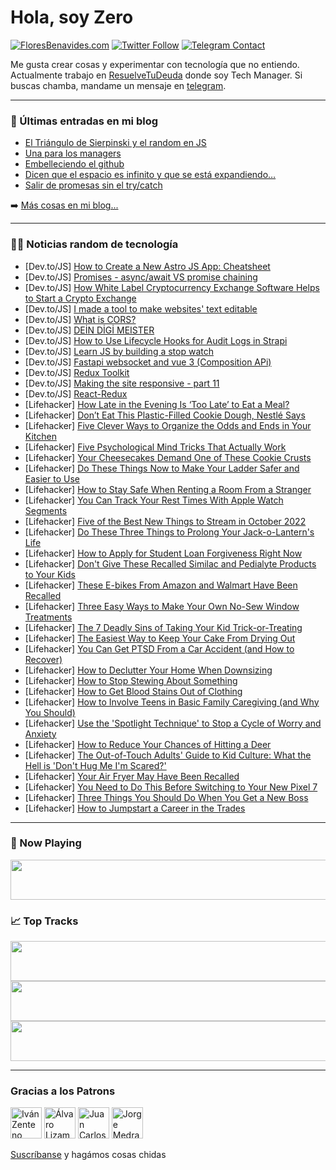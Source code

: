 # Hola, soy Zero

[![FloresBenavides.com](https://img.shields.io/website?down_message=oops&label=MiBlog&style=for-the-badge&up_message=online&url=https%3A%2F%2Ffloresbenavides.com)](https://floresbenavides.com) [![Twitter Follow](https://img.shields.io/twitter/follow/ZeroDragon?color=%231DA1F2&label=Follow&logo=twitter&logoColor=ffffff&style=for-the-badge)](https://twitter.com/zerodragon) [![Telegram Contact](https://img.shields.io/badge/escr%C3%ADbeme-ZeroDragon-%2326A5E4?style=for-the-badge&logo=telegram)](https://t.me/zerodragon)

Me gusta crear cosas y experimentar con tecnología que no entiendo.
Actualmente trabajo en [ResuelveTuDeuda](http://github.com/resuelve) donde soy Tech Manager.
Si buscas chamba, mandame un mensaje en [telegram](https://t.me/zerodragon).

---

### 📕 Últimas entradas en mi blog
<!-- BLOG-POST-LIST:START -->
- [El Triángulo de Sierpinski y el random en JS](https://floresbenavides.com/el-triangulo-de-sierpinski-y-el-random-en-js/)
- [Una para los managers](https://floresbenavides.com/una-para-los-managers/)
- [Embelleciendo el github](https://floresbenavides.com/embelleciendo-el-github/)
- [Dicen que el espacio es infinito y que se está expandiendo…](https://floresbenavides.com/dicen-que-el-espacio-es-infinito-y-que-se-esta-expandiendo/)
- [Salir de promesas sin el try/catch](https://floresbenavides.com/salir-de-promesas-sin-el-try-catch/)
<!-- BLOG-POST-LIST:END -->

➡️ [Más cosas en mi blog...](https://floresbenavides.com)

---

### 👨‍💻 Noticias random de tecnología
<!-- TECH-POSTS:START -->
- [Dev.to/JS] [How to Create a New Astro JS App: Cheatsheet](https://dev.to/askrodney/how-to-create-a-new-astro-js-app-cheatsheet-3feh)
- [Dev.to/JS] [Promises - async/await VS promise chaining](https://dev.to/georgelinardis/promises-asyncawait-vs-promise-chaining-1p)
- [Dev.to/JS] [How White Label Cryptocurrency Exchange Software Helps to Start a Crypto Exchange](https://dev.to/mgaaron/how-white-label-cryptocurrency-exchange-software-helps-to-start-a-crypto-exchange-540n)
- [Dev.to/JS] [I made a tool to make websites&#39; text editable](https://dev.to/victortimsit/i-made-a-tool-to-make-websites-text-editable-2ne3)
- [Dev.to/JS] [What is CORS?](https://dev.to/jpomykala/what-is-cors-11kf)
- [Dev.to/JS] [DEİN DİGİ MEISTER](https://dev.to/deindigi/dein-digi-meister-2jbc)
- [Dev.to/JS] [How to Use Lifecycle Hooks for Audit Logs in Strapi](https://dev.to/strapi/how-to-use-lifecyle-hooks-for-audit-logs-in-strapi-n4e)
- [Dev.to/JS] [Learn JS by building a stop watch](https://dev.to/tanzirulhuda/learn-js-by-building-a-stop-watch-4k25)
- [Dev.to/JS] [Fastapi websocket and vue 3 &lpar;Composition APi&rpar;](https://dev.to/siumhossain/basic-fastapi-websocket-and-vue-3-composition-api-1dhb)
- [Dev.to/JS] [Redux Toolkit](https://dev.to/akshdesai1/redux-toolkit-4pi)
- [Dev.to/JS] [Making the site responsive - part 11](https://dev.to/dailydevtips1/making-the-site-responsive-part-11-46a9)
- [Dev.to/JS] [React-Redux](https://dev.to/akshdesai1/react-redux-gm)
- [Lifehacker] [How Late in the Evening Is ‘Too Late’ to Eat a Meal?](https://lifehacker.com/how-late-in-the-evening-is-too-late-to-eat-a-meal-1849668974)
- [Lifehacker] [Don’t Eat This Plastic-Filled Cookie Dough, Nestlé Says](https://lifehacker.com/don-t-eat-this-plastic-filled-cookie-dough-nestle-says-1849668760)
- [Lifehacker] [Five Clever Ways to Organize the Odds and Ends in Your Kitchen](https://lifehacker.com/five-clever-ways-to-organize-the-odds-and-ends-in-your-1849665135)
- [Lifehacker] [Five Psychological Mind Tricks That Actually Work](https://lifehacker.com/five-psychological-mind-tricks-that-actually-work-1849668352)
- [Lifehacker] [Your Cheesecakes Demand One of These Cookie Crusts](https://lifehacker.com/your-pies-demand-one-of-these-cookie-crusts-1849668246)
- [Lifehacker] [Do These Things Now to Make Your Ladder Safer and Easier to Use](https://lifehacker.com/do-these-things-now-to-make-your-ladder-safer-and-easie-1849668109)
- [Lifehacker] [How to Stay Safe When Renting a Room From a Stranger](https://lifehacker.com/how-to-stay-safe-when-renting-a-room-from-a-stranger-1849667148)
- [Lifehacker] [You Can Track Your Rest Times With Apple Watch Segments](https://lifehacker.com/you-can-track-your-rest-times-with-apple-watch-segments-1849667118)
- [Lifehacker] [Five of the Best New Things to Stream in October 2022](https://lifehacker.com/five-of-the-best-new-things-to-stream-in-october-2022-1849667286)
- [Lifehacker] [Do These Three Things to Prolong Your Jack-o-Lantern&#39;s Life](https://lifehacker.com/do-these-three-things-to-prolong-your-jack-o-lanterns-l-1849667151)
- [Lifehacker] [How to Apply for Student Loan Forgiveness Right Now](https://lifehacker.com/how-to-apply-for-student-loan-forgiveness-right-now-1849667092)
- [Lifehacker] [Don&#39;t Give These Recalled Similac and Pedialyte Products to Your Kids](https://lifehacker.com/dont-give-these-recalled-similac-and-pedialyte-products-1849666519)
- [Lifehacker] [These E-bikes From Amazon and Walmart Have Been Recalled](https://lifehacker.com/these-e-bikes-from-amazon-and-walmart-have-been-recalle-1849666901)
- [Lifehacker] [Three Easy Ways to Make Your Own No-Sew Window Treatments](https://lifehacker.com/three-easy-ways-to-make-your-own-no-sew-window-treatmen-1849664967)
- [Lifehacker] [The 7 Deadly Sins of Taking Your Kid Trick-or-Treating](https://lifehacker.com/the-7-deadly-sins-of-taking-your-kid-trick-or-treating-1849665347)
- [Lifehacker] [The Easiest Way to Keep Your Cake From Drying Out](https://lifehacker.com/the-easiest-way-to-keep-your-cake-from-drying-out-1849659394)
- [Lifehacker] [You Can Get PTSD From a Car Accident &lpar;and How to Recover&rpar;](https://lifehacker.com/you-can-get-ptsd-from-a-car-accident-and-how-to-recove-1849656360)
- [Lifehacker] [How to Declutter Your Home When Downsizing](https://lifehacker.com/how-to-declutter-your-home-when-downsizing-1849662657)
- [Lifehacker] [How to Stop Stewing About Something](https://lifehacker.com/how-to-stop-stewing-about-something-1849662660)
- [Lifehacker] [How to Get Blood Stains Out of Clothing](https://lifehacker.com/how-to-get-blood-stains-out-of-clothing-1849662672)
- [Lifehacker] [How to Involve Teens in Basic Family Caregiving &lpar;and Why You Should&rpar;](https://lifehacker.com/how-to-involve-teens-in-basic-family-caregiving-and-wh-1849662563)
- [Lifehacker] [Use the &#39;Spotlight Technique&#39; to Stop a Cycle of Worry and Anxiety](https://lifehacker.com/use-the-spotlight-technique-to-stop-a-cycle-of-worry-an-1849662342)
- [Lifehacker] [How to Reduce Your Chances of Hitting a Deer](https://lifehacker.com/how-to-reduce-your-chances-of-hitting-a-deer-1849661336)
- [Lifehacker] [The Out-of-Touch Adults&#39; Guide to Kid Culture: What the Hell is &#39;Don&#39;t Hug Me I&#39;m Scared?&#39;](https://lifehacker.com/what-is-dont-hug-me-im-scared-1849660077)
- [Lifehacker] [Your Air Fryer May Have Been Recalled](https://lifehacker.com/your-air-fryer-may-have-been-recalled-1849660626)
- [Lifehacker] [You Need to Do This Before Switching to Your New Pixel 7](https://lifehacker.com/you-need-to-do-this-before-switching-to-your-new-pixel-1849658486)
- [Lifehacker] [Three Things You Should Do When You Get a New Boss](https://lifehacker.com/three-things-you-should-do-when-you-get-a-new-boss-1849659881)
- [Lifehacker] [How to Jumpstart a Career in the Trades](https://lifehacker.com/how-to-jumpstart-a-career-in-the-trades-1849658828)<!-- TECH-POSTS:END -->

---

### 🎵 Now Playing
<a href="https://spotify-now-playing-dun.vercel.app/now-playing?open"><img src="https://spotify-now-playing-dun.vercel.app/now-playing" width="540" height="64"></a>

### 📈 Top Tracks
<a href="https://spotify-now-playing-dun.vercel.app/top-tracks?i=1&open"><img src="https://spotify-now-playing-dun.vercel.app/top-tracks?i=1" width="540" height="64"></a>
<a href="https://spotify-now-playing-dun.vercel.app/top-tracks?i=2&open"><img src="https://spotify-now-playing-dun.vercel.app/top-tracks?i=2" width="540" height="64"></a>
<a href="https://spotify-now-playing-dun.vercel.app/top-tracks?i=3&open"><img src="https://spotify-now-playing-dun.vercel.app/top-tracks?i=3" width="540" height="64"></a>

---

### Gracias a los Patrons
[<img src="https://avatars.githubusercontent.com/u/243380?v=4" alt="Iván Zenteno" width="50px">](https://github.com/k001) [<img src="https://avatars.githubusercontent.com/u/19955639?v=4" alt="Álvaro Lizama" width="50px">](https://github.com/alvarolizama) [<img src="https://avatars.githubusercontent.com/u/2718753?v=4" alt="Juan Carlos Ruiz" width="50px">](https://github.com/JuanCrg90) [<img src="https://avatars.githubusercontent.com/u/37025?v=4" alt="Jorge Medrano" width="50px">](https://github.com/h1pp1e) 

[Suscríbanse](https://www.patreon.com/zerodragon) y hagámos cosas chidas
